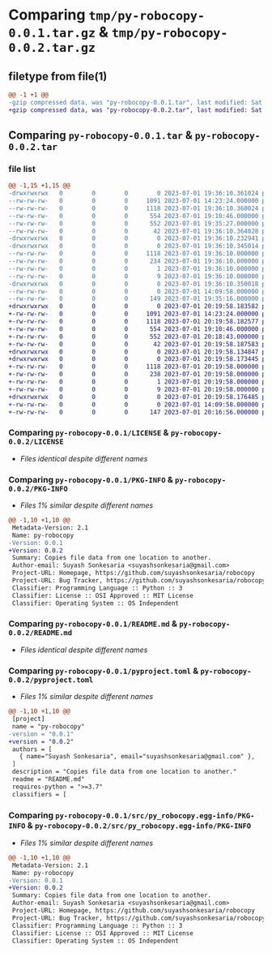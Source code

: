 # Comparing `tmp/py-robocopy-0.0.1.tar.gz` & `tmp/py-robocopy-0.0.2.tar.gz`

## filetype from file(1)

```diff
@@ -1 +1 @@
-gzip compressed data, was "py-robocopy-0.0.1.tar", last modified: Sat Jul  1 19:36:10 2023, max compression
+gzip compressed data, was "py-robocopy-0.0.2.tar", last modified: Sat Jul  1 20:19:58 2023, max compression
```

## Comparing `py-robocopy-0.0.1.tar` & `py-robocopy-0.0.2.tar`

### file list

```diff
@@ -1,15 +1,15 @@
-drwxrwxrwx   0        0        0        0 2023-07-01 19:36:10.361024 py-robocopy-0.0.1/
--rw-rw-rw-   0        0        0     1091 2023-07-01 14:23:24.000000 py-robocopy-0.0.1/LICENSE
--rw-rw-rw-   0        0        0     1118 2023-07-01 19:36:10.360024 py-robocopy-0.0.1/PKG-INFO
--rw-rw-rw-   0        0        0      554 2023-07-01 19:10:46.000000 py-robocopy-0.0.1/README.md
--rw-rw-rw-   0        0        0      552 2023-07-01 19:35:27.000000 py-robocopy-0.0.1/pyproject.toml
--rw-rw-rw-   0        0        0       42 2023-07-01 19:36:10.364028 py-robocopy-0.0.1/setup.cfg
-drwxrwxrwx   0        0        0        0 2023-07-01 19:36:10.232941 py-robocopy-0.0.1/src/
-drwxrwxrwx   0        0        0        0 2023-07-01 19:36:10.345014 py-robocopy-0.0.1/src/py_robocopy.egg-info/
--rw-rw-rw-   0        0        0     1118 2023-07-01 19:36:10.000000 py-robocopy-0.0.1/src/py_robocopy.egg-info/PKG-INFO
--rw-rw-rw-   0        0        0      234 2023-07-01 19:36:10.000000 py-robocopy-0.0.1/src/py_robocopy.egg-info/SOURCES.txt
--rw-rw-rw-   0        0        0        1 2023-07-01 19:36:10.000000 py-robocopy-0.0.1/src/py_robocopy.egg-info/dependency_links.txt
--rw-rw-rw-   0        0        0        9 2023-07-01 19:36:10.000000 py-robocopy-0.0.1/src/py_robocopy.egg-info/top_level.txt
-drwxrwxrwx   0        0        0        0 2023-07-01 19:36:10.350018 py-robocopy-0.0.1/src/robocopy/
--rw-rw-rw-   0        0        0        0 2023-07-01 14:09:58.000000 py-robocopy-0.0.1/src/robocopy/__init__.py
--rw-rw-rw-   0        0        0      149 2023-07-01 19:35:16.000000 py-robocopy-0.0.1/src/robocopy/main.py
+drwxrwxrwx   0        0        0        0 2023-07-01 20:19:58.183582 py-robocopy-0.0.2/
+-rw-rw-rw-   0        0        0     1091 2023-07-01 14:23:24.000000 py-robocopy-0.0.2/LICENSE
+-rw-rw-rw-   0        0        0     1118 2023-07-01 20:19:58.182577 py-robocopy-0.0.2/PKG-INFO
+-rw-rw-rw-   0        0        0      554 2023-07-01 19:10:46.000000 py-robocopy-0.0.2/README.md
+-rw-rw-rw-   0        0        0      552 2023-07-01 20:18:43.000000 py-robocopy-0.0.2/pyproject.toml
+-rw-rw-rw-   0        0        0       42 2023-07-01 20:19:58.187583 py-robocopy-0.0.2/setup.cfg
+drwxrwxrwx   0        0        0        0 2023-07-01 20:19:58.134847 py-robocopy-0.0.2/src/
+drwxrwxrwx   0        0        0        0 2023-07-01 20:19:58.173445 py-robocopy-0.0.2/src/py_robocopy.egg-info/
+-rw-rw-rw-   0        0        0     1118 2023-07-01 20:19:58.000000 py-robocopy-0.0.2/src/py_robocopy.egg-info/PKG-INFO
+-rw-rw-rw-   0        0        0      238 2023-07-01 20:19:58.000000 py-robocopy-0.0.2/src/py_robocopy.egg-info/SOURCES.txt
+-rw-rw-rw-   0        0        0        1 2023-07-01 20:19:58.000000 py-robocopy-0.0.2/src/py_robocopy.egg-info/dependency_links.txt
+-rw-rw-rw-   0        0        0        9 2023-07-01 20:19:58.000000 py-robocopy-0.0.2/src/py_robocopy.egg-info/top_level.txt
+drwxrwxrwx   0        0        0        0 2023-07-01 20:19:58.176485 py-robocopy-0.0.2/src/robocopy/
+-rw-rw-rw-   0        0        0        0 2023-07-01 14:09:58.000000 py-robocopy-0.0.2/src/robocopy/__init__.py
+-rw-rw-rw-   0        0        0      147 2023-07-01 20:16:56.000000 py-robocopy-0.0.2/src/robocopy/robocopy.py
```

### Comparing `py-robocopy-0.0.1/LICENSE` & `py-robocopy-0.0.2/LICENSE`

 * *Files identical despite different names*

### Comparing `py-robocopy-0.0.1/PKG-INFO` & `py-robocopy-0.0.2/PKG-INFO`

 * *Files 1% similar despite different names*

```diff
@@ -1,10 +1,10 @@
 Metadata-Version: 2.1
 Name: py-robocopy
-Version: 0.0.1
+Version: 0.0.2
 Summary: Copies file data from one location to another.
 Author-email: Suyash Sonkesaria <suyashsonkesaria@gmail.com>
 Project-URL: Homepage, https://github.com/suyashsonkesaria/robocopy
 Project-URL: Bug Tracker, https://github.com/suyashsonkesaria/robocopy/issues
 Classifier: Programming Language :: Python :: 3
 Classifier: License :: OSI Approved :: MIT License
 Classifier: Operating System :: OS Independent
```

### Comparing `py-robocopy-0.0.1/README.md` & `py-robocopy-0.0.2/README.md`

 * *Files identical despite different names*

### Comparing `py-robocopy-0.0.1/pyproject.toml` & `py-robocopy-0.0.2/pyproject.toml`

 * *Files 1% similar despite different names*

```diff
@@ -1,10 +1,10 @@
 [project]
 name = "py-robocopy"
-version = "0.0.1"
+version = "0.0.2"
 authors = [
   { name="Suyash Sonkesaria", email="suyashsonkesaria@gmail.com" },
 ]
 description = "Copies file data from one location to another."
 readme = "README.md"
 requires-python = ">=3.7"
 classifiers = [
```

### Comparing `py-robocopy-0.0.1/src/py_robocopy.egg-info/PKG-INFO` & `py-robocopy-0.0.2/src/py_robocopy.egg-info/PKG-INFO`

 * *Files 1% similar despite different names*

```diff
@@ -1,10 +1,10 @@
 Metadata-Version: 2.1
 Name: py-robocopy
-Version: 0.0.1
+Version: 0.0.2
 Summary: Copies file data from one location to another.
 Author-email: Suyash Sonkesaria <suyashsonkesaria@gmail.com>
 Project-URL: Homepage, https://github.com/suyashsonkesaria/robocopy
 Project-URL: Bug Tracker, https://github.com/suyashsonkesaria/robocopy/issues
 Classifier: Programming Language :: Python :: 3
 Classifier: License :: OSI Approved :: MIT License
 Classifier: Operating System :: OS Independent
```

